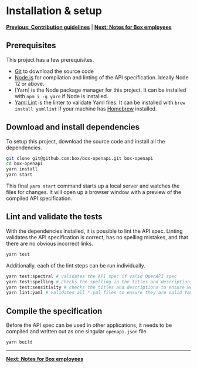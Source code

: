 # Installation & setup

**[Previous: Contribution guidelines](../CONTRIBUTING.md)** |
**[Next: Notes for Box employees](./boxers.md)**

## Prerequisites

This project has a few prerequisites.

* [Git](https://git-scm.com/) to download the source code
* [Node.js](https://nodejs.org/) for compilation and linting of the API
  specification. Ideally Node 12 or above.
* [Yarn] is the Node package manager for this project. It can be installed with
  `npm i -g yarn` if Node is installed.
* [Yaml Lint](https://github.com/adrienverge/yamllint) is the linter to validate
  Yaml files. It can be installed with `brew install yamllint` if your machine
  has [Homebrew](https://brew.sh) installed.

## Download and install dependencies

To setup this project, download the source code and install all the
dependencies.

```sh
git clone git@github.com:box/box-openapi.git box-openapi
cd box-openapi
yarn install
yarn start
```

This final `yarn start` command starts up a local server and watches the files
for changes. It will open up a browser window with a preview of the compiled API
specification.

## Lint and validate the tests

With the dependencies installed, it is possible to lint the API spec. Linting
validates the API specification is correct, has no spelling mistakes, and that
there are no obvious incorrect links.

```sh
yarn test
```

Additionally, each of the lint steps can be run individually.

```sh
yarn test:spectral # validates the API spec if valid OpenAPI spec
yarn test:spelling # checks the spelling in the titles and descriptions 
yarn test:sensitivity # checks the titles and descriptions to ensure we do not use an insensitive language
yarn lint:yaml # validates all *.yml files to ensure they are valid Yaml
```

## Compile the specification

Before the API spec can be used in other applications, it needs to be compiled
and written out as one singular `openapi.json` file.

```sh
yarn build
```

---

**[Next: Notes for Box employees](./boxers.md)**
